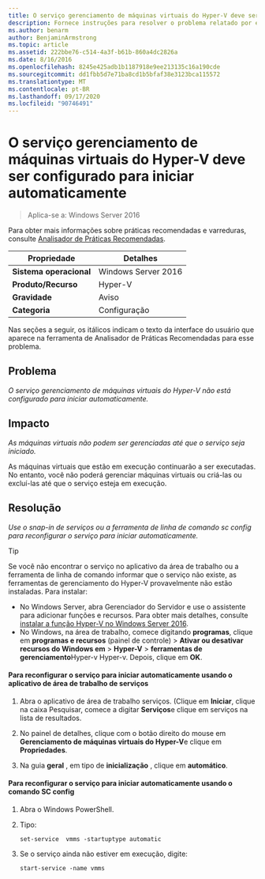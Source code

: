 ```yaml
---
title: O serviço gerenciamento de máquinas virtuais do Hyper-V deve ser configurado para iniciar automaticamente
description: Fornece instruções para resolver o problema relatado por essa regra de Analisador de Práticas Recomendadas.
ms.author: benarm
author: BenjaminArmstrong
ms.topic: article
ms.assetid: 222bbe76-c514-4a3f-b61b-860a4dc2826a
ms.date: 8/16/2016
ms.openlocfilehash: 8245e425adb1b1187918e9ee213135c16a190cde
ms.sourcegitcommit: dd1fbb5d7e71ba8cd1b5bfaf38e3123bca115572
ms.translationtype: MT
ms.contentlocale: pt-BR
ms.lasthandoff: 09/17/2020
ms.locfileid: "90746491"
---
```

# <a name="the-hyper-v-virtual-machine-management-service-should-be-configured-to-start-automatically"></a>O serviço gerenciamento de máquinas virtuais do Hyper-V deve ser configurado para iniciar automaticamente

>Aplica-se a: Windows Server 2016

Para obter mais informações sobre práticas recomendadas e varreduras, consulte [Analisador de Práticas Recomendadas](https://go.microsoft.com/fwlink/?LinkId=122786).

|Propriedade|Detalhes|
|-|-|
|**Sistema operacional**|Windows Server 2016|
|**Produto/Recurso**|Hyper-V|
|**Gravidade**|Aviso|
|**Categoria**|Configuração|

Nas seções a seguir, os itálicos indicam o texto da interface do usuário que aparece na ferramenta de Analisador de Práticas Recomendadas para esse problema.

## <a name="issue"></a>Problema

*O serviço gerenciamento de máquinas virtuais do Hyper-V não está configurado para iniciar automaticamente.*

## <a name="impact"></a>Impacto

*As máquinas virtuais não podem ser gerenciadas até que o serviço seja iniciado.*

As máquinas virtuais que estão em execução continuarão a ser executadas. No entanto, você não poderá gerenciar máquinas virtuais ou criá-las ou excluí-las até que o serviço esteja em execução.

## <a name="resolution"></a>Resolução

*Use o snap-in de serviços ou a ferramenta de linha de comando sc config para reconfigurar o serviço para iniciar automaticamente.*

> [!TIP]
> Se você não encontrar o serviço no aplicativo da área de trabalho ou a ferramenta de linha de comando informar que o serviço não existe, as ferramentas de gerenciamento do Hyper-V provavelmente não estão instaladas. Para instalar:
>
> - No Windows Server, abra Gerenciador do Servidor e use o assistente para adicionar funções e recursos. Para obter mais detalhes, consulte [instalar a função Hyper-V no Windows Server 2016](../get-started/Install-the-Hyper-V-role-on-Windows-Server.md).
> - No Windows, na área de trabalho, comece digitando **programas**, clique em **programas e recursos** (painel de controle) > **Ativar ou desativar recursos do Windows em**  >  **Hyper-V**  >  **ferramentas de gerenciamento**Hyper-v Hyper-v. Depois, clique em **OK**.

#### <a name="to-reconfigure-the-service-to-start-automatically-using-the-services-desktop-app"></a>Para reconfigurar o serviço para iniciar automaticamente usando o aplicativo de área de trabalho de serviços

1.  Abra o aplicativo de área de trabalho serviços. (Clique em **Iniciar**, clique na caixa Pesquisar, comece a digitar **Serviços**e clique em serviços na lista de resultados.

2.  No painel de detalhes, clique com o botão direito do mouse em **Gerenciamento de máquinas virtuais do Hyper-V**e clique em **Propriedades**.

3.  Na guia **geral** , em tipo de **inicialização** , clique em **automático**.

#### <a name="to-reconfigure-the-service-to-start-automatically-using-the-sc-config-command"></a>Para reconfigurar o serviço para iniciar automaticamente usando o comando SC config

1.  Abra o Windows PowerShell.

2.  Tipo:

    ```
    set-service  vmms -startuptype automatic
    ```

3.  Se o serviço ainda não estiver em execução, digite:

    ```
    start-service -name vmms
    ```



